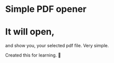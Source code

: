 
# Simple PDF opener

# It will open,
 and show you, your selected pdf file. Very simple.

Created this for learning. 🙌